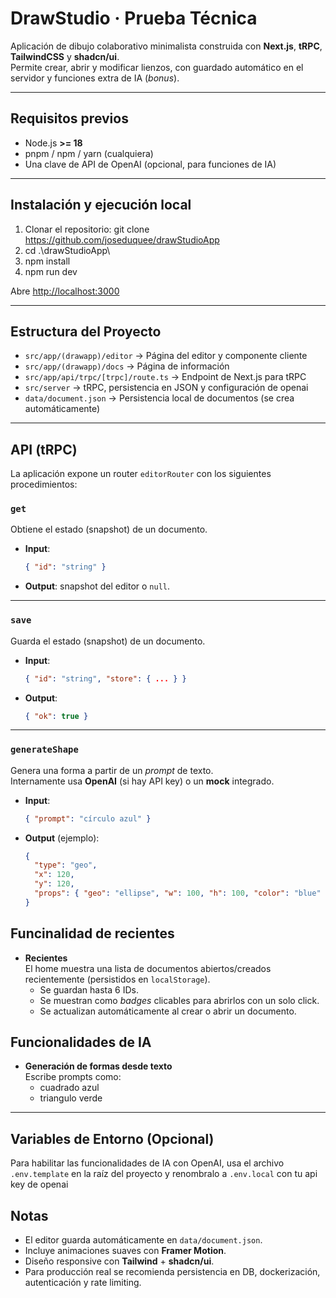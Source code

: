 # DrawStudio · Prueba Técnica

Aplicación de dibujo colaborativo minimalista construida con **Next.js**, **tRPC**, **TailwindCSS** y **shadcn/ui**.  
Permite crear, abrir y modificar lienzos, con guardado automático en el servidor y funciones extra de IA (_bonus_).

---

## Requisitos previos

- Node.js **>= 18**
- pnpm / npm / yarn (cualquiera)
- Una clave de API de OpenAI (opcional, para funciones de IA)

---

## Instalación y ejecución local

1. Clonar el repositorio: git clone https://github.com/joseduquee/drawStudioApp
2. cd .\drawStudioApp\
3. npm install
4. npm run dev

Abre [http://localhost:3000](http://localhost:3000)

---

## Estructura del Proyecto

- `src/app/(drawapp)/editor` → Página del editor y componente cliente
- `src/app/(drawapp)/docs` → Página de información
- `src/app/api/trpc/[trpc]/route.ts` → Endpoint de Next.js para tRPC
- `src/server` → tRPC, persistencia en JSON y configuración de openai
- `data/document.json` → Persistencia local de documentos (se crea automáticamente)

---

## API (tRPC)

La aplicación expone un router `editorRouter` con los siguientes procedimientos:

### `get`
Obtiene el estado (snapshot) de un documento.

- **Input**:  
  ```json
  { "id": "string" }
  ```
- **Output**: snapshot del editor o `null`.

---

### `save`
Guarda el estado (snapshot) de un documento.

- **Input**:  
  ```json
  { "id": "string", "store": { ... } }
  ```
- **Output**:  
  ```json
  { "ok": true }
  ```

---

### `generateShape`
Genera una forma a partir de un *prompt* de texto.  
Internamente usa **OpenAI** (si hay API key) o un **mock** integrado.

- **Input**:  
  ```json
  { "prompt": "círculo azul" }
  ```
- **Output** (ejemplo):  
  ```json
  {
    "type": "geo",
    "x": 120,
    "y": 120,
    "props": { "geo": "ellipse", "w": 100, "h": 100, "color": "blue" }
  }
  ```

## Funcinalidad de recientes

- **Recientes**  
  El home muestra una lista de documentos abiertos/creados recientemente (persistidos en `localStorage`).  
  - Se guardan hasta 6 IDs.  
  - Se muestran como *badges* clicables para abrirlos con un solo click.  
  - Se actualizan automáticamente al crear o abrir un documento.  

## Funcionalidades de IA

- **Generación de formas desde texto**  
  Escribe prompts como:
  - cuadrado azul
  - triangulo verde

---

##  Variables de Entorno (Opcional)

Para habilitar las funcionalidades de IA con OpenAI, usa el archivo `.env.template` en la raíz del proyecto y
renombralo a `.env.local` con tu api key de openai

##  Notas

- El editor guarda automáticamente en `data/document.json`.
- Incluye animaciones suaves con **Framer Motion**.
- Diseño responsive con **Tailwind** + **shadcn/ui**.
- Para producción real se recomienda persistencia en DB, dockerización, autenticación y rate limiting.
